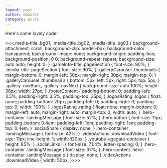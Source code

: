 ```yaml
---
layout: post
author: mbaxter
category: posts
---
```


Here's some lovely code!

<<<.media-title .bg01, .media-title .bg02, .media-title .bg03 {
    background-attachment: scroll;
    background-clip: border-box;
    background-color: transparent;
    background-image: none;
    background-origin: padding-box;
    background-position: 0 0;
    background-repeat: repeat;
    background-size: auto auto;
    height: 0;
}
.gameInfo-title .pageSection {
    font-size: 90%;
}
.media-title .pageSection {
    font-size: 90%;
}
.galleryCarousel .thumbnails {
    margin-bottom: 0;
    margin-left: 30px;
    margin-right: 30px;
    margin-top: 0;
}
.galleryCarousel .thumbnail a {
    bottom: 5px;
    left: 5px;
    right: 5px;
    top: 5px;
}
.gallery .navBack, .gallery .navNext {
    background-size: auto 100%;
    height: 38px;
    width: 27px;
}
.footerContent {
    padding-bottom: 0;
    padding-left: 3.5%;
    padding-right: 3.5%;
    padding-top: 35px;
}
.logosRating .logos {
    float: none;
    padding-bottom: 20px;
    padding-left: 0;
    padding-right: 0;
    padding-top: 0;
    width: 100%;
}
.logosRating .rating {
    float: none;
    margin-bottom: 0;
    margin-left: auto;
    margin-right: auto;
    margin-top: 0;
    width: auto;
}
.hero-container .landingMessage {
    font-size: 52%;
}
.hero button {
    font-size: 11px;
    padding-bottom: 0.4em;
    padding-left: 1em;
    padding-right: 1em;
    padding-top: 0.4em;
}
.socialShare {
    display: none;
}
.hero-container .landingMessage {
    font-size: 42%;
}
.videoActions .downloadVideo {
    font-size: 11px;
    line-height: 1;
    width: 120px;
}
.youtube-agegate-container {
    height: 85%;
}
.socialLinks li {
    font-size: 71.4%;
    letter-spacing: 0;
}
.hero-container .landingMessage {
    font-size: 37%;
}
.hero-content .hero-container .landingMessage p {
    display: none;
}
.videoActions .downloadVideo {
    width: 50px;
}>>>
